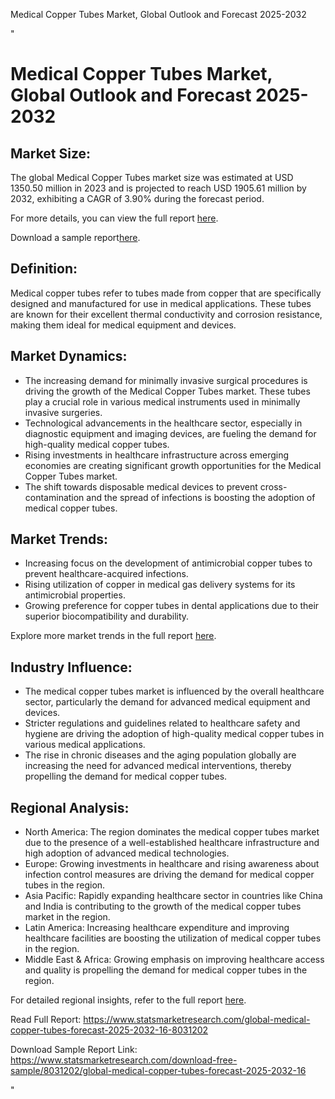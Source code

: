 Medical Copper Tubes Market, Global Outlook and Forecast 2025-2032

"<html>
<head>
<title>Medical Copper Tubes Market, Global Outlook and Forecast 2025-2032</title>
</head>
<body>

<h1>Medical Copper Tubes Market, Global Outlook and Forecast 2025-2032</h1>

<h2>Market Size:</h2>
<p>The global Medical Copper Tubes market size was estimated at USD 1350.50 million in 2023 and is projected to reach USD 1905.61 million by 2032, exhibiting a CAGR of 3.90% during the forecast period.</p>
<p>For more details, you can view the full report <a href=""https://www.statsmarketresearch.com/global-medical-copper-tubes-forecast-2025-2032-16-8031202"">here</a>.</p>
<p>Download a sample report<a href='https://www.statsmarketresearch.com/download-free-sample/8031202/global-medical-copper-tubes-forecast-2025-2032-16'>here</a>.</p>

<h2>Definition:</h2>
<p>Medical copper tubes refer to tubes made from copper that are specifically designed and manufactured for use in medical applications. These tubes are known for their excellent thermal conductivity and corrosion resistance, making them ideal for medical equipment and devices.</p>

<h2>Market Dynamics:</h2>
<ul>
<li>The increasing demand for minimally invasive surgical procedures is driving the growth of the Medical Copper Tubes market. These tubes play a crucial role in various medical instruments used in minimally invasive surgeries.</li>
<li>Technological advancements in the healthcare sector, especially in diagnostic equipment and imaging devices, are fueling the demand for high-quality medical copper tubes.</li>
<li>Rising investments in healthcare infrastructure across emerging economies are creating significant growth opportunities for the Medical Copper Tubes market.</li>
<li>The shift towards disposable medical devices to prevent cross-contamination and the spread of infections is boosting the adoption of medical copper tubes.</li>
</ul>

<h2>Market Trends:</h2>
<ul>
<li>Increasing focus on the development of antimicrobial copper tubes to prevent healthcare-acquired infections.</li>
<li>Rising utilization of copper in medical gas delivery systems for its antimicrobial properties.</li>
<li>Growing preference for copper tubes in dental applications due to their superior biocompatibility and durability.</li>
</ul>
<p>Explore more market trends in the full report <a href=""https://www.statsmarketresearch.com/global-medical-copper-tubes-forecast-2025-2032-16-8031202"">here</a>.</p>

<h2>Industry Influence:</h2>
<ul>
<li>The medical copper tubes market is influenced by the overall healthcare sector, particularly the demand for advanced medical equipment and devices.</li>
<li>Stricter regulations and guidelines related to healthcare safety and hygiene are driving the adoption of high-quality medical copper tubes in various medical applications.</li>
<li>The rise in chronic diseases and the aging population globally are increasing the need for advanced medical interventions, thereby propelling the demand for medical copper tubes.</li>
</ul>

<h2>Regional Analysis:</h2>
<ul>
<li>North America: The region dominates the medical copper tubes market due to the presence of a well-established healthcare infrastructure and high adoption of advanced medical technologies.</li>
<li>Europe: Growing investments in healthcare and rising awareness about infection control measures are driving the demand for medical copper tubes in the region.</li>
<li>Asia Pacific: Rapidly expanding healthcare sector in countries like China and India is contributing to the growth of the medical copper tubes market in the region.</li>
<li>Latin America: Increasing healthcare expenditure and improving healthcare facilities are boosting the utilization of medical copper tubes in the region.</li>
<li>Middle East & Africa: Growing emphasis on improving healthcare access and quality is propelling the demand for medical copper tubes in the region.</li>
</ul>
<p>For detailed regional insights, refer to the full report <a href=""https://www.statsmarketresearch.com/global-medical-copper-tubes-forecast-2025-2032-16-8031202"">here</a>.</p>

<p>Read Full Report: <a href=""https://www.statsmarketresearch.com/global-medical-copper-tubes-forecast-2025-2032-16-8031202"">https://www.statsmarketresearch.com/global-medical-copper-tubes-forecast-2025-2032-16-8031202</a></p>
<p>Download Sample Report Link: <a href='https://www.statsmarketresearch.com/download-free-sample/8031202/global-medical-copper-tubes-forecast-2025-2032-16'>https://www.statsmarketresearch.com/download-free-sample/8031202/global-medical-copper-tubes-forecast-2025-2032-16</a></p>

</body>
</html>"

